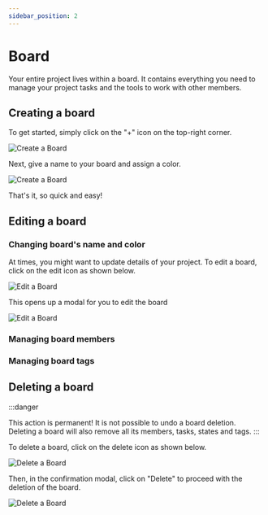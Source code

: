```yaml
---
sidebar_position: 2
---
```


# Board

Your entire project lives within a board. It contains everything you need to manage your project tasks and the tools to work with other members.

## Creating a board

To get started, simply click on the "+" icon on the top-right corner.

![Create a Board](/img/user-guide/create-board.png)

Next, give a name to your board and assign a color.

![Create a Board](/img/user-guide/create-board-specific.png)

That's it, so quick and easy!

## Editing a board

### Changing board's name and color

At times, you might want to update details of your project. To edit a board, click on the edit icon as shown below.

![Edit a Board](/img/user-guide/edit-board.png)

This opens up a modal for you to edit the board

![Edit a Board](/img/user-guide/edit-board-specific.png)

### Managing board members

### Managing board tags

## Deleting a board

:::danger

This action is permanent! It is not possible to undo a board deletion. Deleting a board will also remove all its members, tasks, states and tags.
:::

To delete a board, click on the delete icon as shown below.

![Delete a Board](/img/user-guide/delete-board.png)

Then, in the confirmation modal, click on "Delete" to proceed with the deletion of the board.

![Delete a Board](/img/user-guide/delete-board-specific.png)
